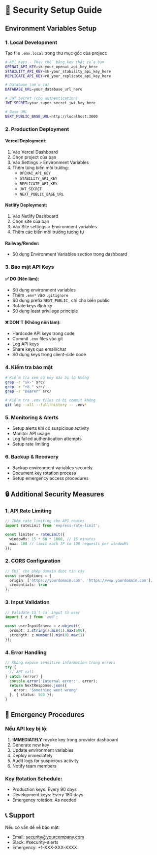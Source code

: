 # 🔐 Security Setup Guide

## Environment Variables Setup

### 1. Local Development

Tạo file `.env.local` trong thư mục gốc của project:

```bash
# API Keys - Thay thế bằng key thật của bạn
OPENAI_API_KEY=sk-your_openai_api_key_here
STABILITY_API_KEY=sk-your_stability_api_key_here
REPLICATE_API_KEY=r8_your_replicate_api_key_here

# Database (nếu có)
DATABASE_URL=your_database_url_here

# JWT Secret (cho authentication)
JWT_SECRET=your_super_secret_jwt_key_here

# Base URL
NEXT_PUBLIC_BASE_URL=http://localhost:3000
```

### 2. Production Deployment

#### Vercel Deployment:
1. Vào Vercel Dashboard
2. Chọn project của bạn
3. Vào Settings > Environment Variables
4. Thêm từng biến môi trường:
   - `OPENAI_API_KEY`
   - `STABILITY_API_KEY`
   - `REPLICATE_API_KEY`
   - `JWT_SECRET`
   - `NEXT_PUBLIC_BASE_URL`

#### Netlify Deployment:
1. Vào Netlify Dashboard
2. Chọn site của bạn
3. Vào Site settings > Environment variables
4. Thêm các biến môi trường tương tự

#### Railway/Render:
- Sử dụng Environment Variables section trong dashboard

### 3. Bảo mật API Keys

#### ✅ DO (Nên làm):
- Sử dụng environment variables
- Thêm `.env*` vào `.gitignore`
- Sử dụng prefix `NEXT_PUBLIC_` chỉ cho biến public
- Rotate keys định kỳ
- Sử dụng least privilege principle

#### ❌ DON'T (Không nên làm):
- Hardcode API keys trong code
- Commit `.env` files vào git
- Log API keys
- Share keys qua email/chat
- Sử dụng keys trong client-side code

### 4. Kiểm tra bảo mật

```bash
# Kiểm tra xem có key nào bị lộ không
grep -r "sk-" src/
grep -r "r8_" src/
grep -r "Bearer" src/

# Kiểm tra .env files có bị commit không
git log --all --full-history -- .env*
```

### 5. Monitoring & Alerts

- Setup alerts khi có suspicious activity
- Monitor API usage
- Log failed authentication attempts
- Setup rate limiting

### 6. Backup & Recovery

- Backup environment variables securely
- Document key rotation process
- Setup emergency access procedures

## 🔒 Additional Security Measures

### 1. API Rate Limiting
```typescript
// Thêm rate limiting cho API routes
import rateLimit from 'express-rate-limit';

const limiter = rateLimit({
  windowMs: 15 * 60 * 1000, // 15 minutes
  max: 100 // limit each IP to 100 requests per windowMs
});
```

### 2. CORS Configuration
```typescript
// Chỉ cho phép domain được tin cậy
const corsOptions = {
  origin: ['https://yourdomain.com', 'https://www.yourdomain.com'],
  credentials: true
};
```

### 3. Input Validation
```typescript
// Validate tất cả input từ user
import { z } from 'zod';

const userInputSchema = z.object({
  prompt: z.string().min(1).max(500),
  strength: z.number().min(0).max(1)
});
```

### 4. Error Handling
```typescript
// Không expose sensitive information trong errors
try {
  // API call
} catch (error) {
  console.error('Internal error:', error);
  return NextResponse.json({ 
    error: 'Something went wrong' 
  }, { status: 500 });
}
```

## 🚨 Emergency Procedures

### Nếu API key bị lộ:
1. **IMMEDIATELY** revoke key trong provider dashboard
2. Generate new key
3. Update environment variables
4. Deploy immediately
5. Audit logs for suspicious activity
6. Notify team members

### Key Rotation Schedule:
- Production keys: Every 90 days
- Development keys: Every 180 days
- Emergency rotation: As needed

## 📞 Support

Nếu có vấn đề về bảo mật:
- Email: security@yourcompany.com
- Slack: #security-alerts
- Emergency: +1-XXX-XXX-XXXX


